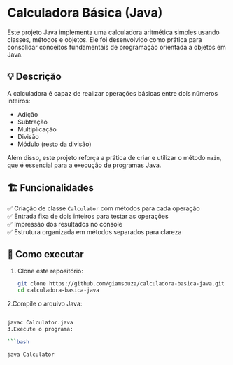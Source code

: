 # Calculadora Básica (Java)

Este projeto Java implementa uma calculadora aritmética simples usando classes, métodos e objetos. Ele foi desenvolvido como prática para consolidar conceitos fundamentais de programação orientada a objetos em Java.

## 💡 Descrição

A calculadora é capaz de realizar operações básicas entre dois números inteiros:

- Adição
- Subtração
- Multiplicação
- Divisão
- Módulo (resto da divisão)

Além disso, este projeto reforça a prática de criar e utilizar o método `main`, que é essencial para a execução de programas Java.

## 🏗️ Funcionalidades

✅ Criação de classe `Calculator` com métodos para cada operação  
✅ Entrada fixa de dois inteiros para testar as operações  
✅ Impressão dos resultados no console  
✅ Estrutura organizada em métodos separados para clareza

## 🚀 Como executar

1. Clone este repositório:
   ```bash
   git clone https://github.com/giamsouza/calculadora-basica-java.git
   cd calculadora-basica-java
2.Compile o arquivo Java:

```bash

javac Calculator.java
3.Execute o programa:

```bash

java Calculator
